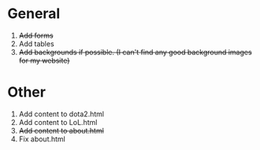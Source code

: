 # General
1. ~~Add forms~~
2. Add tables
3. ~~Add backgrounds if possible. (I can't find any good background images for my website)~~

# Other
1. Add content to dota2.html
2. Add content to LoL.html
3. ~~Add content to about.html~~
4. Fix about.html 
